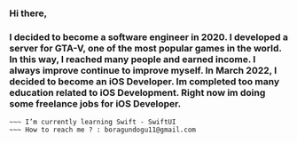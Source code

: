 ### Hi there,
### I decided to become a software engineer in 2020. I developed a server for GTA-V, one of the most popular games in the world. In this way, I reached many people and earned income. I always improve continue to improve myself. In March 2022, I decided to become an iOS Developer. Im completed too many education related to iOS Development. Right now im doing some freelance jobs for iOS Developer.


~~~ I’m currently working on a wallet mobile app.
~~~ I’m currently learning Swift - SwiftUI
~~~ How to reach me ? : boragundogu11@gmail.com


